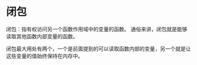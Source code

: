 # 闭包
闭包：指有权访问另一个函数作用域中的变量的函数。
通俗来讲，闭包就是能够读取其他函数内部变量的函数。  

闭包最大用处有两个，一个是前面提到的可以读取函数内部的变量，另一个就是让这些变量的值始终保持在内存中。


